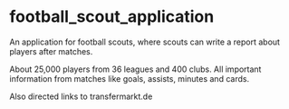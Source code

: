 # football_scout_application

An application for football scouts, where scouts can write a report about players after matches.

About 25,000 players from 36 leagues and 400 clubs.
All important information from matches like goals, assists, minutes and cards.

Also directed links to transfermarkt.de
